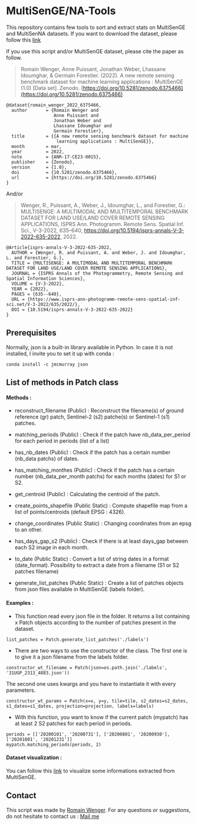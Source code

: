 # MultiSenGE/NA-Tools
This repository contains few tools to sort and extract stats on MultiSenGE and MultiSenNA datasets. If you want to download the dataset, please follow this [link]([https://doi.theia.data-terra.org/ai4lcc/)

If you use this script and/or MultiSenGE dataset, please cite the paper as follow.

> Romain Wenger, Anne Puissant, Jonathan Weber, Lhassane Idoumghar, & Germain Forestier. (2022). A new remote sensing benchmark dataset for machine learning applications : MultiSenGE (1.0) [Data set]. Zenodo. [https://doi.org/10.5281/zenodo.6375466](https://doi.org/10.5281/zenodo.6375466)

```
@dataset{romain_wenger_2022_6375466,
  author       = {Romain Wenger and
                  Anne Puissant and
                  Jonathan Weber and
                  Lhassane Idoumghar and
                  Germain Forestier},
  title        = {{A new remote sensing benchmark dataset for machine 
                   learning applications : MultiSenGE}},
  month        = mar,
  year         = 2022,
  note         = {ANR-17-CE23-0015},
  publisher    = {Zenodo},
  version      = {1.0},
  doi          = {10.5281/zenodo.6375466},
  url          = {https://doi.org/10.5281/zenodo.6375466}
}
```

And/or

> Wenger, R., Puissant, A., Weber, J., Idoumghar, L., and Forestier, G.: MULTISENGE: A MULTIMODAL AND MULTITEMPORAL BENCHMARK DATASET FOR LAND USE/LAND COVER REMOTE SENSING APPLICATIONS, ISPRS Ann. Photogramm. Remote Sens. Spatial Inf. Sci., V-3-2022, 635–640, https://doi.org/10.5194/isprs-annals-V-3-2022-635-2022, 2022.

```
@Article{isprs-annals-V-3-2022-635-2022,
  AUTHOR = {Wenger, R. and Puissant, A. and Weber, J. and Idoumghar, L. and Forestier, G.},
  TITLE = {MULTISENGE: A MULTIMODAL AND MULTITEMPORAL BENCHMARK DATASET FOR LAND USE/LAND COVER REMOTE SENSING APPLICATIONS},
  JOURNAL = {ISPRS Annals of the Photogrammetry, Remote Sensing and Spatial Information Sciences},
  VOLUME = {V-3-2022},
  YEAR = {2022},
  PAGES = {635--640},
  URL = {https://www.isprs-ann-photogramm-remote-sens-spatial-inf-sci.net/V-3-2022/635/2022/},
  DOI = {10.5194/isprs-annals-V-3-2022-635-2022}
}
```

Prerequisites
-----

Normally, json is a built-in library available in Python. In case it is not installed, I invite you to set it up with conda :

```
conda install -c jmcmurray json
```

List of methods in Patch class
-----

#### Methods :

* reconstruct_filename (Public) : Reconstruct the filename(s) of ground reference (gr) patch, Sentinel-2 (s2) patche(s) or Sentinel-1 (s1) patches.

* matching_periods (Public) : Check if the patch have nb_data_per_period for each period in periods (list of a list)

* has_nb_dates (Public) : Check if the patch has a certain number (nb_data patchs) of dates.

* has_matching_monthes (Public) : Check if the patch has a certain number (nb_data_per_month patchs) for each months (dates) for S1 or S2.

* get_centroid (Public) : Calculating the centroid of the patch.

* create_points_shapefile (Public Static) : Compute shapefile map from a list of points/centroids (default EPSG : 4326).

* change_coordinates (Public Static) : Changing coordinates from an epsg to an other.

* has_days_gap_s2 (Public) : Check if there is at least days_gap between each S2 image in each month.

* to_date (Public Static) : Convert a list of string dates in a format (date_format). Possibility to extract a date from a filename (S1 or S2 patches filename)

* generate_list_patches (Public Static) : Create a list of patches objects from json files available in MultiSenGE (labels folder).


#### Examples :

* This function read every json file in the folder. It returns a list containing x Patch objects according to the number of patches present in the dataset.
```
list_patches = Patch.generate_list_patches('./labels')
```

* There are two ways to use the constructor of the class. 
The first one is to give it a json filename from the labels folder.

```
constructor_wt_filename = Patch(json=os.path.join('./labels', '31UGP_2313_4883.json'))
```

The second one uses kwargs and you have to instantiate it with every parameters.

```
constructor_wt_params = Patch(x=x, y=y, tile=tile, s2_dates=s2_dates, s1_dates=s1_dates, projection=projection, labels=labels)
```

* With this function, you want to know if the current patch (mypatch) has at least 2 S2 patches for each period in periods.
```
periods = [['20200101', '20200731'], ['20200801', '20200930'], ['20201001', '20201231']]
mypatch.matching_periods(periods, 2)
```
#### Dataset visualization :

You can follow this [link](http://romainwenger.fr/Sentinel-GE/index.html) to visualize some informations extracted from MultiSenGE.

Contact
-----

This script was made by [Romain Wenger](http://romainwenger.fr/). For any questions or suggestions, do not hesitate to contact us : [Mail me](mailto:romain.wenger@live-cnrs.unistra.fr?subject=[GitHub]%20SEntinel-GE%20Tools)
